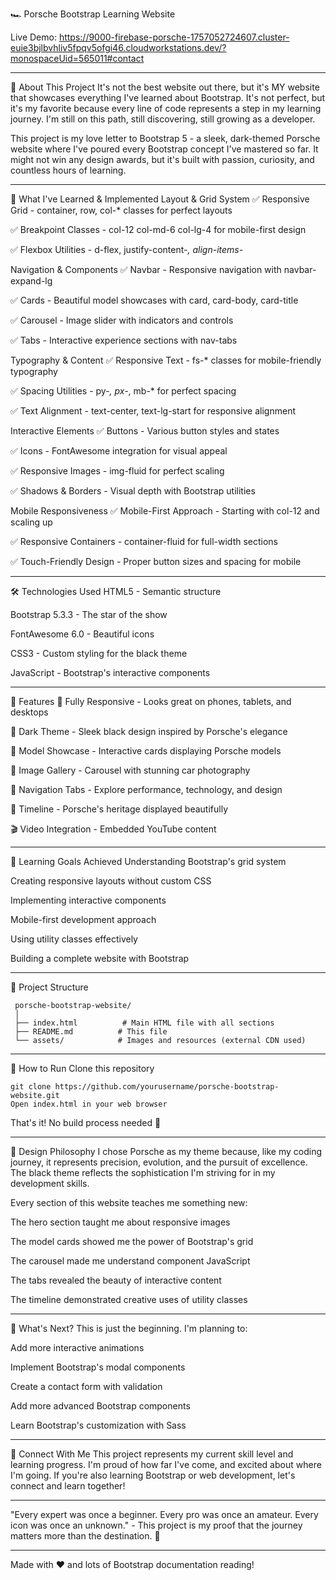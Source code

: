 🏎️ Porsche Bootstrap Learning Website

Live Demo: https://9000-firebase-porsche-1757052724607.cluster-euie3bjlbvhliv5fpqv5ofgi46.cloudworkstations.dev/?monospaceUid=565011#contact
________________________________________________________________________________________________________________________________________________

💫 About This Project
It's not the best website out there, but it's MY website that showcases everything I've learned about Bootstrap. It's not perfect, but it's my favorite because every line of code represents a step in my learning journey. I'm still on this path, still discovering, still growing as a developer.

This project is my love letter to Bootstrap 5 - a sleek, dark-themed Porsche website where I've poured every Bootstrap concept I've mastered so far. It might not win any design awards, but it's built with passion, curiosity, and countless hours of learning.
________________________________________________________________________________________________________________________________________________

🚀 What I've Learned & Implemented
   Layout & Grid System
   ✅ Responsive Grid - container, row, col-* classes for perfect layouts
   
   ✅ Breakpoint Classes - col-12 col-md-6 col-lg-4 for mobile-first design
   
   ✅ Flexbox Utilities - d-flex, justify-content-*, align-items-*
   
   Navigation & Components
   ✅ Navbar - Responsive navigation with navbar-expand-lg
   
   ✅ Cards - Beautiful model showcases with card, card-body, card-title
   
   ✅ Carousel - Image slider with indicators and controls
   
   ✅ Tabs - Interactive experience sections with nav-tabs
   
   Typography & Content
   ✅ Responsive Text - fs-* classes for mobile-friendly typography
   
   ✅ Spacing Utilities - py-*, px-*, mb-* for perfect spacing
   
   ✅ Text Alignment - text-center, text-lg-start for responsive alignment
   
   Interactive Elements
   ✅ Buttons - Various button styles and states
   
   ✅ Icons - FontAwesome integration for visual appeal
   
   ✅ Responsive Images - img-fluid for perfect scaling
   
   ✅ Shadows & Borders - Visual depth with Bootstrap utilities
   
   Mobile Responsiveness
   ✅ Mobile-First Approach - Starting with col-12 and scaling up
   
   ✅ Responsive Containers - container-fluid for full-width sections
   
   ✅ Touch-Friendly Design - Proper button sizes and spacing for mobile
________________________________________________________________________________________________________________________________________________

🛠️ Technologies Used
  HTML5 - Semantic structure
  
  Bootstrap 5.3.3 - The star of the show
  
  FontAwesome 6.0 - Beautiful icons
  
  CSS3 - Custom styling for the black theme
  
  JavaScript - Bootstrap's interactive components
  ________________________________________________________________________________________________________________________________________________

📱 Features
  🌟 Fully Responsive - Looks great on phones, tablets, and desktops
  
  🎨 Dark Theme - Sleek black design inspired by Porsche's elegance
  
  🚗 Model Showcase - Interactive cards displaying Porsche models
  
  📸 Image Gallery - Carousel with stunning car photography
  
  🎯 Navigation Tabs - Explore performance, technology, and design
  
  📜 Timeline - Porsche's heritage displayed beautifully
  
  🎬 Video Integration - Embedded YouTube content
  ________________________________________________________________________________________________________________________________________________

🎯 Learning Goals Achieved
 Understanding Bootstrap's grid system

 Creating responsive layouts without custom CSS

 Implementing interactive components

 Mobile-first development approach

 Using utility classes effectively

 Building a complete website with Bootstrap
 ________________________________________________________________________________________________________________________________________________

📁 Project Structure

     porsche-bootstrap-website/
     │
     ├── index.html          # Main HTML file with all sections
     ├── README.md          # This file
     └── assets/            # Images and resources (external CDN used)
________________________________________________________________________________________________________________________________________________
🚀 How to Run
Clone this repository

    git clone https://github.com/yourusername/porsche-bootstrap-website.git
    Open index.html in your web browser

That's it! No build process needed 🎉
________________________________________________________________________________________________________________________________________________
🎨 Design Philosophy
I chose Porsche as my theme because, like my coding journey, it represents precision, evolution, and the pursuit of excellence. The black theme reflects the sophistication I'm striving for in my development skills.

Every section of this website teaches me something new:

The hero section taught me about responsive images

The model cards showed me the power of Bootstrap's grid

The carousel made me understand component JavaScript

The tabs revealed the beauty of interactive content

The timeline demonstrated creative uses of utility classes
________________________________________________________________________________________________________________________________________________

💭 What's Next?
This is just the beginning. I'm planning to:

 Add more interactive animations

 Implement Bootstrap's modal components

 Create a contact form with validation

 Add more advanced Bootstrap components

 Learn Bootstrap's customization with Sass
________________________________________________________________________________________________________________________________________________
🤝 Connect With Me
This project represents my current skill level and learning progress. I'm proud of how far I've come, and excited about where I'm going. If you're also learning Bootstrap or web development, let's connect and learn together!
________________________________________________________________________________________________________________________________________________
"Every expert was once a beginner. Every pro was once an amateur. Every icon was once an unknown." - This project is my proof that the journey matters more than the destination. 🚀
________________________________________________________________________________________________________________________________________________
Made with ❤️ and lots of Bootstrap documentation reading!
